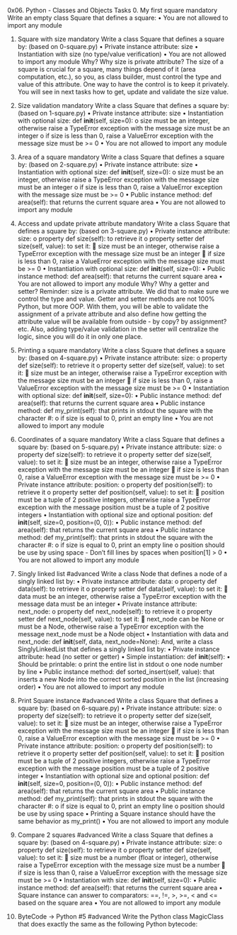0x06. Python - Classes and Objects
Tasks
0. My first square
mandatory
Write an empty class Square that defines a square:
•	You are not allowed to import any module
1. Square with size
mandatory
Write a class Square that defines a square by: (based on 0-square.py)
•	Private instance attribute: size
•	Instantiation with size (no type/value verification)
•	You are not allowed to import any module
Why?
Why size is private attribute?
The size of a square is crucial for a square, many things depend of it (area computation, etc.), so you, as class builder, must control the type and value of this attribute. One way to have the control is to keep it privately. You will see in next tasks how to get, update and validate the size value.
2. Size validation
mandatory
Write a class Square that defines a square by: (based on 1-square.py)
•	Private instance attribute: size
•	Instantiation with optional size: def __init__(self, size=0):
o	size must be an integer, otherwise raise a TypeError exception with the message size must be an integer
o	if size is less than 0, raise a ValueError exception with the message size must be >= 0
•	You are not allowed to import any module
3. Area of a square
mandatory
Write a class Square that defines a square by: (based on 2-square.py)
•	Private instance attribute: size
•	Instantiation with optional size: def __init__(self, size=0):
o	size must be an integer, otherwise raise a TypeError exception with the message size must be an integer
o	if size is less than 0, raise a ValueError exception with the message size must be >= 0
•	Public instance method: def area(self): that returns the current square area
•	You are not allowed to import any module

4. Access and update private attribute
mandatory
Write a class Square that defines a square by: (based on 3-square.py)
•	Private instance attribute: size:
o	property def size(self): to retrieve it
o	property setter def size(self, value): to set it:
	size must be an integer, otherwise raise a TypeError exception with the message size must be an integer
	if size is less than 0, raise a ValueError exception with the message size must be >= 0
•	Instantiation with optional size: def __init__(self, size=0):
•	Public instance method: def area(self): that returns the current square area
•	You are not allowed to import any module
Why?
Why a getter and setter?
Reminder: size is a private attribute. We did that to make sure we control the type and value. Getter and setter methods are not 100% Python, but more OOP. With them, you will be able to validate the assignment of a private attribute and also define how getting the attribute value will be available from outside - by copy? by assignment? etc. Also, adding type/value validation in the setter will centralize the logic, since you will do it in only one place.

5. Printing a square
mandatory
Write a class Square that defines a square by: (based on 4-square.py)
•	Private instance attribute: size:
o	property def size(self): to retrieve it
o	property setter def size(self, value): to set it:
	size must be an integer, otherwise raise a TypeError exception with the message size must be an integer
	if size is less than 0, raise a ValueError exception with the message size must be >= 0
•	Instantiation with optional size: def __init__(self, size=0):
•	Public instance method: def area(self): that returns the current square area
•	Public instance method: def my_print(self): that prints in stdout the square with the character #:
o	if size is equal to 0, print an empty line
•	You are not allowed to import any module
6. Coordinates of a square
mandatory
Write a class Square that defines a square by: (based on 5-square.py)
•	Private instance attribute: size:
o	property def size(self): to retrieve it
o	property setter def size(self, value): to set it:
	size must be an integer, otherwise raise a TypeError exception with the message size must be an integer
	if size is less than 0, raise a ValueError exception with the message size must be >= 0
•	Private instance attribute: position:
o	property def position(self): to retrieve it
o	property setter def position(self, value): to set it:
	position must be a tuple of 2 positive integers, otherwise raise a TypeError exception with the message position must be a tuple of 2 positive integers
•	Instantiation with optional size and optional position: def __init__(self, size=0, position=(0, 0)):
•	Public instance method: def area(self): that returns the current square area
•	Public instance method: def my_print(self): that prints in stdout the square with the character #:
o	if size is equal to 0, print an empty line
o	position should be use by using space - Don’t fill lines by spaces when position[1] > 0
•	You are not allowed to import any module
7. Singly linked list
#advanced
Write a class Node that defines a node of a singly linked list by:
•	Private instance attribute: data:
o	property def data(self): to retrieve it
o	property setter def data(self, value): to set it:
	data must be an integer, otherwise raise a TypeError exception with the message data must be an integer
•	Private instance attribute: next_node:
o	property def next_node(self): to retrieve it
o	property setter def next_node(self, value): to set it:
	next_node can be None or must be a Node, otherwise raise a TypeError exception with the message next_node must be a Node object
•	Instantiation with data and next_node: def __init__(self, data, next_node=None):
And, write a class SinglyLinkedList that defines a singly linked list by:
•	Private instance attribute: head (no setter or getter)
•	Simple instantiation: def __init__(self):
•	Should be printable:
o	print the entire list in stdout
o	one node number by line
•	Public instance method: def sorted_insert(self, value): that inserts a new Node into the correct sorted position in the list (increasing order)
•	You are not allowed to import any module

8. Print Square instance
#advanced
Write a class Square that defines a square by: (based on 6-square.py)
•	Private instance attribute: size:
o	property def size(self): to retrieve it
o	property setter def size(self, value): to set it:
	size must be an integer, otherwise raise a TypeError exception with the message size must be an integer
	if size is less than 0, raise a ValueError exception with the message size must be >= 0
•	Private instance attribute: position:
o	property def position(self): to retrieve it
o	property setter def position(self, value): to set it:
	position must be a tuple of 2 positive integers, otherwise raise a TypeError exception with the message position must be a tuple of 2 positive integer
•	Instantiation with optional size and optional position: def __init__(self, size=0, position=(0, 0)):
•	Public instance method: def area(self): that returns the current square area
•	Public instance method: def my_print(self): that prints in stdout the square with the character #:
o	if size is equal to 0, print an empty line
o	position should be use by using space
•	Printing a Square instance should have the same behavior as my_print()
•	You are not allowed to import any module
9. Compare 2 squares
#advanced
Write a class Square that defines a square by: (based on 4-square.py)
•	Private instance attribute: size:
o	property def size(self): to retrieve it
o	property setter def size(self, value): to set it:
	size must be a number (float or integer), otherwise raise a TypeError exception with the message size must be a number
	if size is less than 0, raise a ValueError exception with the message size must be >= 0
•	Instantiation with size: def __init__(self, size=0):
•	Public instance method: def area(self): that returns the current square area
•	Square instance can answer to comparators: ==, !=, >, >=, < and <= based on the square area
•	You are not allowed to import any module
10. ByteCode -> Python #5
#advanced
Write the Python class MagicClass that does exactly the same as the following Python bytecode:
